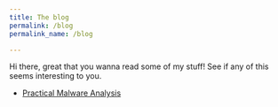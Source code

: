 ```yaml
---
title: The blog
permalink: /blog
permalink_name: /blog

---
```


Hi there, great that you wanna read some of my stuff!
See if any of this seems interesting to you.

- [Practical Malware Analysis](/posts/pma)
